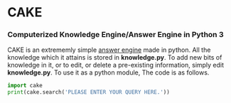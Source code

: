 # CAKE
### Computerized Knowledge Engine/Answer Engine in Python 3

CAKE is an extrememly simple [answer engine](https://en.wikipedia.org/wiki/Question_answering) made in python. All the knowledge which it attains is stored in **knowledge.py**. To add new bits of knowledge in it, or to edit, or delete a pre-existing information, simply edit **knowledge.py**. To use it as a python module, The code is as follows.

```python
import cake
print(cake.search('PLEASE ENTER YOUR QUERY HERE.'))
```
